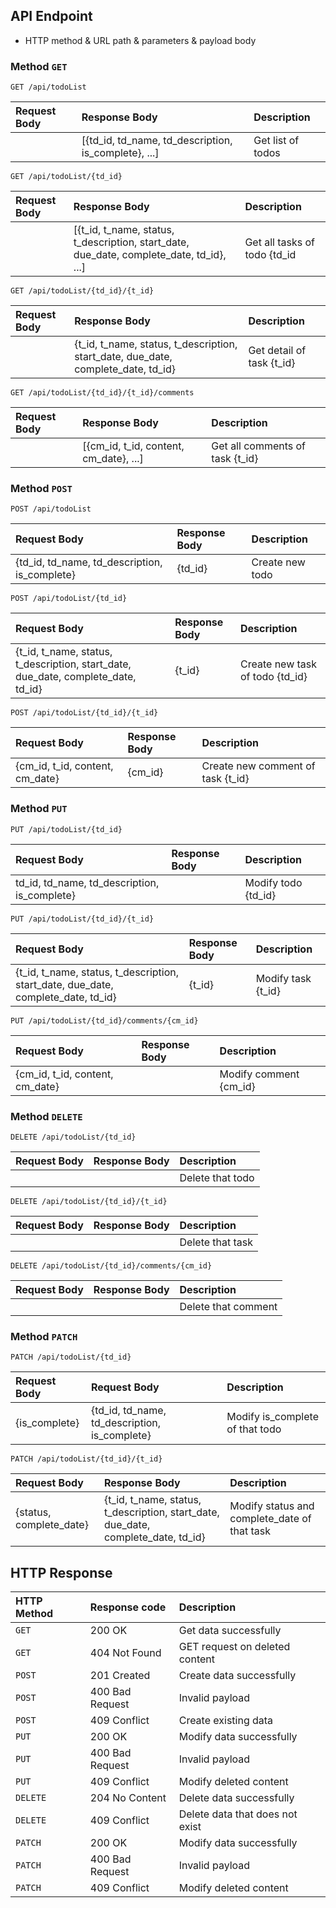 ## API Endpoint
* HTTP method & URL path & parameters & payload body 
### Method `GET`

```http
GET /api/todoList
```
| Request Body          | Response Body                                        | Description                        |
| :-------------------- | :--------------------------------------------------- | :--------------------------------- |
|                       | [{td_id, td_name, td_description, is_complete}, ...] | Get list of todos                  |

```http
GET /api/todoList/{td_id}
```
| Request Body    | Response Body                                                                            | Description                   |
| :-------------- | :--------------------------------------------------------------------------------------- | :-----------------------------|
|                 | [{t_id, t_name, status, t_description, start_date, due_date, complete_date, td_id}, ...] | Get all tasks of todo {td_id  |

```http
GET /api/todoList/{td_id}/{t_id}
```
| Request Body    | Response Body                                                                      | Description                        |
| :-------------- | :--------------------------------------------------------------------------------- | :--------------------------------- |
|                 | {t_id, t_name, status, t_description, start_date, due_date, complete_date, td_id}  | Get detail of task {t_id}          |

```http
GET /api/todoList/{td_id}/{t_id}/comments
```
| Request Body                                  | Response Body                                 | Description                        |
| :-------------------------------------------- | :-------------------------------------------- | :--------------------------------- |
|                                               | [{cm_id, t_id, content, cm_date}, ...]        |  Get all comments of task {t_id}   |

### Method `POST`
```http
POST /api/todoList
```
| Request Body                                  | Response Body                                 | Description                        |
| :-------------------------------------------- | :-------------------------------------------- | :--------------------------------- |
| {td_id, td_name, td_description, is_complete} | {td_id}                                       | Create new todo                    |

```http
POST /api/todoList/{td_id}
```
| Request Body                                                                      | Response Body       | Description                        |
| :-------------------------------------------------------------------------------- | :------------------ | :--------------------------------- |
| {t_id, t_name, status, t_description, start_date, due_date, complete_date, td_id} | {t_id}              | Create new task of todo {td_id}    |

```http
POST /api/todoList/{td_id}/{t_id}
```
| Request Body                                  | Response Body                                 | Description                        |
| :-------------------------------------------- | :-------------------------------------------- | :--------------------------------- |
| {cm_id, t_id, content, cm_date}               | {cm_id}                                       | Create new comment of task {t_id}  |

### Method `PUT`
```http
PUT /api/todoList/{td_id}
```
| Request Body                                  | Response Body                                 | Description                        |
| :-------------------------------------------- | :-------------------------------------------- | :--------------------------------- |
| td_id, td_name, td_description, is_complete}  |                                               | Modify todo {td_id}                |

```http
PUT /api/todoList/{td_id}/{t_id}
```
| Request Body                                                                      | Response Body       | Description                        |
| :-------------------------------------------------------------------------------- | :------------------ | :--------------------------------- |
| {t_id, t_name, status, t_description, start_date, due_date, complete_date, td_id} | {t_id}              |  Modify task {t_id}                |

```http
PUT /api/todoList/{td_id}/comments/{cm_id}
```
| Request Body                                  | Response Body                                 | Description                        |
| :-------------------------------------------- | :-------------------------------------------- | :--------------------------------- |
| {cm_id, t_id, content, cm_date}               |                                               | Modify comment {cm_id}             |

### Method `DELETE`
```http
DELETE /api/todoList/{td_id}
```
| Request Body                                  | Response Body                                 | Description                        |
| :-------------------------------------------- | :-------------------------------------------- | :--------------------------------- |
|                                               |                                               | Delete that todo                   |

```http
DELETE /api/todoList/{td_id}/{t_id}
```
| Request Body                                  | Response Body                                 | Description                        |
| :-------------------------------------------- | :-------------------------------------------- | :--------------------------------- |
|                                               |                                               | Delete that task                   |

```http
DELETE /api/todoList/{td_id}/comments/{cm_id}
```
| Request Body                                  | Response Body                                 | Description                        |
| :-------------------------------------------- | :-------------------------------------------- | :--------------------------------- |
|                                               |                                               | Delete that comment                |

### Method `PATCH`
```http
PATCH /api/todoList/{td_id}
```
| Request Body          | Request Body                                         | Description                        |
| :-------------------- | :--------------------------------------------------- | :--------------------------------- |
| {is_complete}         | {td_id, td_name, td_description, is_complete}        | Modify is_complete of that todo    |

```http
PATCH /api/todoList/{td_id}/{t_id}
```
| Request Body            | Response Body                                                                      | Description                                  |
| :---------------------- | :--------------------------------------------------------------------------------- | :------------------------------------------- |
| {status, complete_date} | {t_id, t_name, status, t_description, start_date, due_date, complete_date, td_id}  | Modify status and complete_date of that task |

## HTTP Response
| HTTP Method	| Response code                                 | Description                                  |
| :---------- | :-------------------------------------------- | :------------------------------------------- |
| `GET`       | 200 OK                                        | Get data successfully                        |
| `GET`       | 404 Not Found                                 | GET request on deleted content               |
| `POST`      | 201 Created                                   | Create data successfully                     |
| `POST`      | 400 Bad Request                               | Invalid payload                              |
| `POST`      | 409 Conflict                                  | Create existing data                         |
| `PUT`       | 200 OK                                        | Modify data successfully                     |
| `PUT`       | 400 Bad Request                               | Invalid payload                              |
| `PUT`       | 409 Conflict                                  | Modify deleted content                       |
| `DELETE`    | 204 No Content                                | Delete data successfully                     |
| `DELETE`    | 409 Conflict                                  | Delete data that does not exist              |
| `PATCH`     | 200 OK                                        | Modify data successfully                     |
| `PATCH`     | 400 Bad Request                               | Invalid payload                              |
| `PATCH`     | 409 Conflict                                  | Modify deleted content                       |



